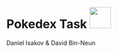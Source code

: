 <h1>Pokedex Task <img src="https://veekun.com/dex/media/pokemon/global-link/7.png" height="50px"/></h1>

Daniel Isakov & David Bin-Neun
